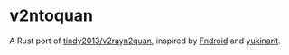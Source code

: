 # v2ntoquan

A Rust port of [tindy2013/v2rayn2quan](https://github.com/tindy2013/v2rayn2quan), inspired by [Fndroid] and [yukinarit].

[Fndroid]: https://github.com/Fndroid/jsbox_script/wiki/%E5%BC%80%E6%94%BE%E6%8E%A5%E5%8F%A3%E4%BD%BF%E7%94%A8%E5%8F%8A%E8%AF%B4%E6%98%8E#v2rayn%E8%AE%A2%E9%98%85%E8%BD%AC%E6%8D%A2quantumult%E8%AE%A2%E9%98%85
[yukinarit]: https://github.com/yukinarit/rocket-webapi
